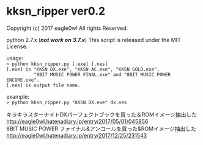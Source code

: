 # kksn_ripper ver0.2

Copyright (c) 2017 eagle0wl All rights Reserved.  

python 2.7.x (***not work on 3.7.x***) 
This script is released under the MIT License.  

usage:  
`> python kksn_ripper.py [.exe] [.nes]`  
`[.exe] is "KKSN DX.exe", "KKSN AC.exe", "KKSN GOLD.exe",`  
`          "8BIT MUSIC POWER FINAL.exe" and "8BIT MUSIC POWER ENCORE.exe".`  
`[.nes] is output file name.`  

example:  
`> python kksn_ripper.py "KKSN DX.exe" dx.nes`  

キラキラスターナイトDXパーフェクトブックを買った＆ROMイメージ抽出した  
http://eagle0wl.hatenadiary.jp/entry/2017/05/01/045856  
8BIT MUSIC POWER ファイナル&アンコールを買った&ROMイメージ抽出した  
http://eagle0wl.hatenadiary.jp/entry/2017/12/25/231543  
